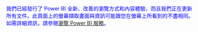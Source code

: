 <font color=blue>我們已經發行了 Power BI 全新、改善的瀏覽方式和內容體驗，而且我們正在更新所有文件。此頁面上的螢幕擷取畫面與資訊可能跟您在螢幕上所看到的不盡相同。如需詳細資訊，請參閱[瀏覽 Power BI 服務](../service-the-new-power-bi-experience.md)。</font>
